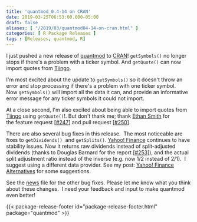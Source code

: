 ```yaml
---
title: 'quantmod_0.4-14 on CRAN'
date: 2019-03-25T06:53:00.000-05:00
draft: false
aliases: [ "/2019/03/quantmod04-14-on-cran.html" ]
categories: [ R Package Releases ]
tags : [Releases, quantmod, R]
---
```


I just pushed a new release of [quantmod](http://www.quantmod.com/) to [CRAN](https://cran.r-project.org/package=quantmod)! `getSymbols()` no longer stops if there's a problem with a ticker symbol. And `getQuote()` can now import quotes from [Tiingo](https://www.tiingo.com/).

<!--more-->

I'm most excited about the update to `getSymbols()` so it doesn't throw an error and stop processing if there's a problem with one ticker symbol. Now `getSymbols()` will import all the data it can, and provide an informative error message for any ticker symbols it could not import.  

At a close second, I'm also excited about being able to import quotes from [Tiingo](https://www.tiingo.com/) using `getQuote()`!. But don't thank me; thank [Ethan Smith](https://github.com/ethanbsmith) for the feature request \[[#247](https://github.com/joshuaulrich/quantmod/issues/247)\] and pull request \[[#250](https://github.com/joshuaulrich/quantmod/pull/250)\].  
  
There are also several bug fixes in this release.  The most noticeable are fixes to `getDividends()`  and `getSplits()`. [Yahoo! Finance](https://finance.yahoo.com/) continues to have stability issues. Now it returns raw dividends instead of split-adjusted dividends (thanks to Douglas Barnard for the report \[[#253](https://github.com/joshuaulrich/quantmod/issues/253)\]), and the actual split adjustment ratio instead of the inverse (e.g. now 1/2 instead of 2/1).  I suggest using a different data provider. See my post: [Yahoo! Finance Alternatives](http://blog.fosstrading.com/2017/06/yahoo-finance-alternatives.html) for some suggestions.  
  
See the [news](https://cran.r-project.org/web/packages/quantmod/news/news.html) file for the other bug fixes. Please let me know what you think about these changes.  I need your feedback and input to make quantmod even better!

{{< package-release-footer id="package-release-footer.html" package="quantmod" >}}
